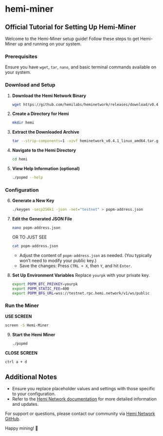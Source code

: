# hemi-miner

## Official Tutorial for Setting Up Hemi-Miner

Welcome to the Hemi-Miner setup guide! Follow these steps to get Hemi-Miner up and running on your system.

### Prerequisites
Ensure you have `wget`, `tar`, `nano`, and basic terminal commands available on your system.

### Download and Setup

1. **Download the Hemi Network Binary**
   ```bash
   wget https://github.com/hemilabs/heminetwork/releases/download/v0.4.1/heminetwork_v0.4.1_linux_amd64.tar.gz
   ```

2. **Create a Directory for Hemi**
   ```bash
   mkdir hemi
   ```

3. **Extract the Downloaded Archive**
   ```bash
   tar --strip-components=1 -xzvf heminetwork_v0.4.1_linux_amd64.tar.gz -C hemi
   ```

4. **Navigate to the Hemi Directory**
   ```bash
   cd hemi
   ```

5. **View Help Information (optional)**
   ```bash
   ./popmd --help
   ```

### Configuration

6. **Generate a New Key**
   ```bash
   ./keygen -secp256k1 -json -net="testnet" > popm-address.json
   ```

7. **Edit the Generated JSON File**
   ```bash
   nano popm-address.json
   ```
   OR TO JUST SEE
   ```bash
   cat popm-address.json
   ```

   - Adjust the content of `popm-address.json` as needed. (You typically won’t need to modify your public key.)
   - Save the changes: Press `CTRL + X`, then `Y`, and hit `Enter`.

8. **Set Up Environment Variables**
   Replace `yourpk` with your private key.
   ```bash
   export POPM_BTC_PRIVKEY=yourpk
   export POPM_STATIC_FEE=400
   export POPM_BFG_URL=wss://testnet.rpc.hemi.network/v1/ws/public
   ```

### Run the Miner

**USE SCREEN**
   ```bash
   screen -S Hemi-Miner
   ```

9. **Start the Hemi Miner**
   ```bash
   ./popmd
   ```
   
**CLOSE SCREEN**
   ```bash
   ctrl a + d 
   ```

## Additional Notes

- Ensure you replace placeholder values and settings with those specific to your configuration.
- Refer to the [Hemi Network documentation](https://github.com/hemilabs/heminetwork) for more detailed information and updates.

For support or questions, please contact our community via [Hemi Network GitHub](https://github.com/hemilabs/heminetwork).

Happy mining! 🚀